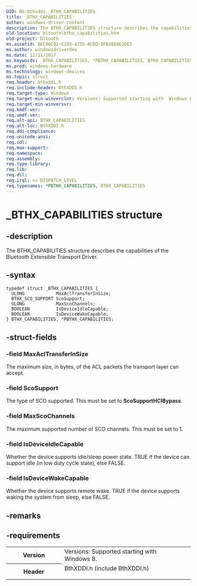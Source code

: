 ```yaml
---
UID: NS:bthxddi._BTHX_CAPABILITIES
title: _BTHX_CAPABILITIES
author: windows-driver-content
description: The BTHX_CAPABILITIES structure describes the capabilities of the Bluetooth Extensible Transport Driver.
old-location: bltooth\bthx_capabilities.htm
old-project: bltooth
ms.assetid: BEC06C82-E103-4255-ACDD-9FB28E8E2DE5
ms.author: windowsdriverdev
ms.date: 12/21/2017
ms.keywords: _BTHX_CAPABILITIES, *PBTHX_CAPABILITIES, BTHX_CAPABILITIES
ms.prod: windows-hardware
ms.technology: windows-devices
ms.topic: struct
req.header: bthxddi.h
req.include-header: BthXDDI.h
req.target-type: Windows
req.target-min-winverclnt: Versions: Supported starting with  Windows 8.
req.target-min-winversvr: 
req.kmdf-ver: 
req.umdf-ver: 
req.alt-api: BTHX_CAPABILITIES
req.alt-loc: BthXDDI.h
req.ddi-compliance: 
req.unicode-ansi: 
req.idl: 
req.max-support: 
req.namespace: 
req.assembly: 
req.type-library: 
req.lib: 
req.dll: 
req.irql: <= DISPATCH_LEVEL
req.typenames: *PBTHX_CAPABILITIES, BTHX_CAPABILITIES
---
```


# _BTHX_CAPABILITIES structure



## -description
The BTHX_CAPABILITIES structure describes the capabilities of the Bluetooth Extensible Transport Driver.



## -syntax

````
typedef struct _BTHX_CAPABILITIES {
  ULONG            MaxAclTransferInSize;
  BTHX_SCO_SUPPORT ScoSupport;
  ULONG            MaxScoChannels;
  BOOLEAN          IsDeviceIdleCapable;
  BOOLEAN          IsDeviceWakeCapable;
} BTHX_CAPABILITIES, *PBTHX_CAPABILITIES;
````


## -struct-fields

### -field MaxAclTransferInSize

The maximum size, in bytes, of the ACL packets the transport layer can accept.


### -field ScoSupport

The type of SCO supported. This must be set to <b>ScoSupportHCIBypass</b>.


### -field MaxScoChannels

The maximum supported number of SCO channels. This must be set to 1.


### -field IsDeviceIdleCapable

Whether the device supports idle/sleep power state. TRUE if the device can support idle (in low duty cycle state), else FALSE.


### -field IsDeviceWakeCapable

Whether the device supports remote wake. TRUE if the device supports waking the system from sleep, else FALSE.


## -remarks


## -requirements
<table>
<tr>
<th width="30%">
Version

</th>
<td width="70%">
Versions: Supported starting with  Windows 8.

</td>
</tr>
<tr>
<th width="30%">
Header

</th>
<td width="70%">
<dl>
<dt>BthXDDI.h (include BthXDDI.h)</dt>
</dl>
</td>
</tr>
</table>